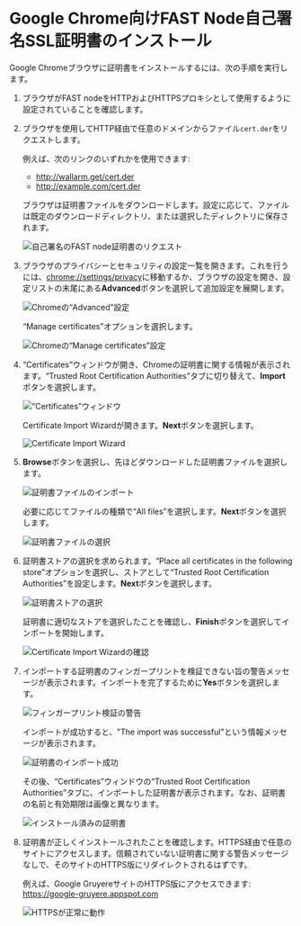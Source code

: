 [img-cert-request]:         ../../../images/fast/ssl/common/browsers-ssl/chrome-ssl/c-certificate-request.png
[img-adv-settings]:         ../../../images/fast/ssl/common/browsers-ssl/chrome-ssl/c-advanced-settings.png
[img-cert-mgmt]:            ../../../images/fast/ssl/common/browsers-ssl/chrome-ssl/c-manage-certificates.png
[img-cert-window]:          ../../../images/fast/ssl/common/browsers-ssl/chrome-ssl/c-certificates-window.png
[img-cert-wizard]:          ../../../images/fast/ssl/common/browsers-ssl/chrome-ssl/c-certificates-wizard.png
[img-cert-import]:          ../../../images/fast/ssl/common/browsers-ssl/chrome-ssl/c-file-import.png
[img-cert-select]:          ../../../images/fast/ssl/common/browsers-ssl/chrome-ssl/c-file-selection.png
[img-store]:                ../../../images/fast/ssl/common/browsers-ssl/chrome-ssl/c-store-selection.png
[img-wizard-resume]:        ../../../images/fast/ssl/common/browsers-ssl/chrome-ssl/c-wizard-resume.png    
[img-fingerprint-warning]:  ../../../images/fast/ssl/common/browsers-ssl/chrome-ssl/c-fingerprint-warning.png
[img-import-ok]:            ../../../images/fast/ssl/common/browsers-ssl/chrome-ssl/c-import-success.png
[img-installed-cert]:       ../../../images/fast/ssl/common/browsers-ssl/chrome-ssl/c-installed-certificate.png
[img-https-ok]:             ../../../images/fast/ssl/common/browsers-ssl/chrome-ssl/c-https-ok.png   
    
    
    
    
#   Google Chrome向けFAST Node自己署名SSL証明書のインストール

Google Chromeブラウザに証明書をインストールするには、次の手順を実行します。

1.  ブラウザがFAST nodeをHTTPおよびHTTPSプロキシとして使用するように設定されていることを確認します。

2.  ブラウザを使用してHTTP経由で任意のドメインからファイル`cert.der`をリクエストします。

    例えば、次のリンクのいずれかを使用できます:
    
    * <http://wallarm.get/cert.der>
    * <http://example.com/cert.der>

    ブラウザは証明書ファイルをダウンロードします。設定に応じて、ファイルは既定のダウンロードディレクトリ、または選択したディレクトリに保存されます。

    ![自己署名のFAST node証明書のリクエスト][img-cert-request]

3.  ブラウザのプライバシーとセキュリティの設定一覧を開きます。これを行うには、<chrome://settings/privacy>に移動するか、ブラウザの設定を開き、設定リストの末尾にある**Advanced**ボタンを選択して追加設定を展開します。

    ![Chromeの“Advanced”設定][img-adv-settings]
    
    “Manage certificates”オプションを選択します。
    
    ![Chromeの“Manage certificates”設定][img-cert-mgmt]

4.  “Certificates”ウィンドウが開き、Chromeの証明書に関する情報が表示されます。“Trusted Root Certification Authorities”タブに切り替えて、**Import**ボタンを選択します。 

    ![“Certificates”ウィンドウ][img-cert-window]
        
    Certificate Import Wizardが開きます。**Next**ボタンを選択します。
        
    ![Certificate Import Wizard][img-cert-wizard]

5.  **Browse**ボタンを選択し、先ほどダウンロードした証明書ファイルを選択します。 
    
    ![証明書ファイルのインポート][img-cert-import]

    必要に応じてファイルの種類で“All files”を選択します。**Next**ボタンを選択します。

    ![証明書ファイルの選択][img-cert-select]

6.  証明書ストアの選択を求められます。“Place all certificates in the following store”オプションを選択し、ストアとして“Trusted Root Certification Authorities”を設定します。**Next**ボタンを選択します。

    ![証明書ストアの選択][img-store]
    
    証明書に適切なストアを選択したことを確認し、**Finish**ボタンを選択してインポートを開始します。
    
    ![Certificate Import Wizardの確認][img-wizard-resume]

7.  インポートする証明書のフィンガープリントを検証できない旨の警告メッセージが表示されます。インポートを完了するために**Yes**ボタンを選択します。

    ![フィンガープリント検証の警告][img-fingerprint-warning]

    インポートが成功すると、"The import was successful"という情報メッセージが表示されます。

    ![証明書のインポート成功][img-import-ok]
    
    その後、“Certificates”ウィンドウの“Trusted Root Certification Authorities”タブに、インポートした証明書が表示されます。なお、証明書の名前と有効期限は画像と異なります。
    
    ![インストール済みの証明書][img-installed-cert]

8.  証明書が正しくインストールされたことを確認します。HTTPS経由で任意のサイトにアクセスします。信頼されていない証明書に関する警告メッセージなしで、そのサイトのHTTPS版にリダイレクトされるはずです。

    例えば、Google GruyereサイトのHTTPS版にアクセスできます:
    <https://google-gruyere.appspot.com>

    ![HTTPSが正常に動作][img-https-ok]